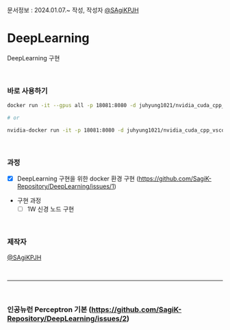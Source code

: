 문서정보 : 2024.01.07.~ 작성, 작성자 [@SAgiKPJH](https://github.com/SAgiKPJH)

# DeepLearning
DeepLearning 구현

<br>

### 바로 사용하기
```bash
docker run -it --gpus all -p 18081:8080 -d juhyung1021/nvidia_cuda_cpp_vscode_docker_gpupu_programming:12.2.0

# or

nvidia-docker run -it -p 18081:8080 -d juhyung1021/nvidia_cuda_cpp_vscode_docker_gpupu_programming:12.2.0
```

<br>

### 과정

- [x] DeepLearning 구현을 위한 docker 환경 구현 (https://github.com/SagiK-Repository/DeepLearning/issues/1)
- 구현 과정
  - [ ] 1W 신경 노드 구현

<br>

### 제작자
[@SAgiKPJH](https://github.com/SAgiKPJH)

<br>

---

<br>


### 인공뉴런 Perceptron 기본 (https://github.com/SagiK-Repository/DeepLearning/issues/2)
